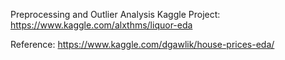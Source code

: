 Preprocessing and Outlier Analysis Kaggle Project:
https://www.kaggle.com/alxthms/liquor-eda

Reference:
https://www.kaggle.com/dgawlik/house-prices-eda/
